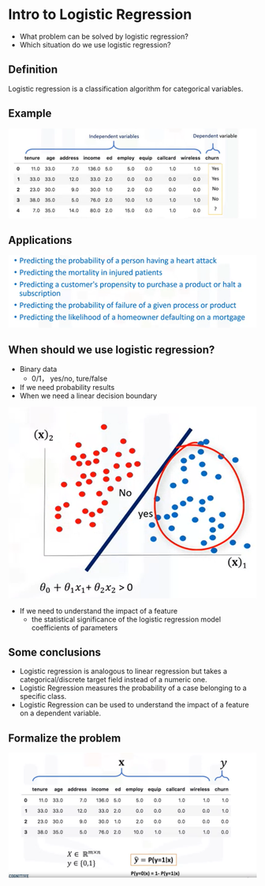 # Intro to Logistic Regression

* What problem can be solved by logistic regression?
* Which situation do we use logistic regression?

## Definition

Logistic regression is a classification algorithm for categorical variables.

## Example

![](../.gitbook/assets/image%20%28133%29.png)

## Applications

![](../.gitbook/assets/image%20%2865%29.png)

## When should we use logistic regression?

* Binary data
  * 0/1， yes/no, ture/false
* If we need probability results
* When we need a linear decision boundary

![](../.gitbook/assets/image%20%28105%29.png)

* If we need to understand the impact of a feature
  * the statistical significance of the logistic regression model coefficients of parameters

## Some conclusions

* Logistic regression is analogous to linear regression but takes a categorical/discrete target field instead of a numeric one.
* Logistic Regression measures the probability of a case belonging to a specific class.
* Logistic Regression can be used to understand the impact of a feature on a dependent variable.

## Formalize the problem

![](../.gitbook/assets/image%20%28112%29.png)

